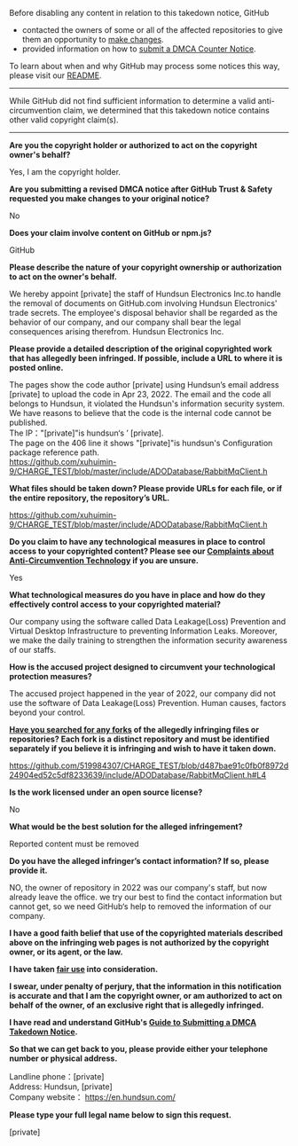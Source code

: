 Before disabling any content in relation to this takedown notice, GitHub
- contacted the owners of some or all of the affected repositories to give them an opportunity to [make changes](https://docs.github.com/en/github/site-policy/dmca-takedown-policy#a-how-does-this-actually-work).
- provided information on how to [submit a DMCA Counter Notice](https://docs.github.com/en/articles/guide-to-submitting-a-dmca-counter-notice).

To learn about when and why GitHub may process some notices this way, please visit our [README](https://github.com/github/dmca/blob/master/README.md#anatomy-of-a-takedown-notice).

---

While GitHub did not find sufficient information to determine a valid anti-circumvention claim, we determined that this takedown notice contains other valid copyright claim(s).

---

**Are you the copyright holder or authorized to act on the copyright owner's behalf?**

Yes, I am the copyright holder.

**Are you submitting a revised DMCA notice after GitHub Trust & Safety requested you make changes to your original notice?**

No

**Does your claim involve content on GitHub or npm.js?**

GitHub

**Please describe the nature of your copyright ownership or authorization to act on the owner's behalf.**

We hereby appoint [private] the staff of Hundsun Electronics Inc.to handle the removal of documents on GitHub.com involving Hundsun Electronics' trade secrets. The employee's disposal behavior shall be regarded as the behavior of our company, and our company shall bear the legal consequences arising therefrom.
Hundsun Electronics Inc.

**Please provide a detailed description of the original copyrighted work that has allegedly been infringed. If possible, include a URL to where it is posted online.**

The pages show the code author [private] using Hundsun’s email address [private] to upload the code in Apr 23, 2022. The email and the code all belongs to Hundsun, it violated the Hundsun's information security system. We have reasons to believe that the code is the internal code cannot be published.  
The IP："[private]"is hundsun‘s ’ [private].  
The page on the 406 line it shows "[private]"is hundsun's Configuration package reference path.  
https://github.com/xuhuimin-9/CHARGE_TEST/blob/master/include/ADODatabase/RabbitMqClient.h

**What files should be taken down? Please provide URLs for each file, or if the entire repository, the repository’s URL.**

https://github.com/xuhuimin-9/CHARGE_TEST/blob/master/include/ADODatabase/RabbitMqClient.h

**Do you claim to have any technological measures in place to control access to your copyrighted content? Please see our <a href="https://docs.github.com/articles/guide-to-submitting-a-dmca-takedown-notice#complaints-about-anti-circumvention-technology">Complaints about Anti-Circumvention Technology</a> if you are unsure.**

Yes

**What technological measures do you have in place and how do they effectively control access to your copyrighted material?**

Our company using the software called Data Leakage(Loss) Prevention and Virtual Desktop Infrastructure to preventing Information Leaks. Moreover, we make the daily training to strengthen the information security awareness of our staffs.

**How is the accused project designed to circumvent your technological protection measures?**

The accused project happened in the year of 2022, our company did not use the software of Data Leakage(Loss) Prevention.
Human causes, factors beyond your control.

**<a href="https://docs.github.com/articles/dmca-takedown-policy#b-what-about-forks-or-whats-a-fork">Have you searched for any forks</a> of the allegedly infringing files or repositories? Each fork is a distinct repository and must be identified separately if you believe it is infringing and wish to have it taken down.**

https://github.com/519984307/CHARGE_TEST/blob/d487bae91c0fb0f8972d24904ed52c5df8233639/include/ADODatabase/RabbitMqClient.h#L4

**Is the work licensed under an open source license?**

No

**What would be the best solution for the alleged infringement?**

Reported content must be removed

**Do you have the alleged infringer’s contact information? If so, please provide it.**

NO, the owner of repository in 2022 was our company's staff, but now already leave the office. we try our best to find the contact information but cannot get, so we need GitHub‘s help to removed the information of our company.

**I have a good faith belief that use of the copyrighted materials described above on the infringing web pages is not authorized by the copyright owner, or its agent, or the law.**

**I have taken <a href="https://www.lumendatabase.org/topics/22">fair use</a> into consideration.**

**I swear, under penalty of perjury, that the information in this notification is accurate and that I am the copyright owner, or am authorized to act on behalf of the owner, of an exclusive right that is allegedly infringed.**

**I have read and understand GitHub's <a href="https://docs.github.com/articles/guide-to-submitting-a-dmca-takedown-notice/">Guide to Submitting a DMCA Takedown Notice</a>.**

**So that we can get back to you, please provide either your telephone number or physical address.**

Landline phone：[private]  
Address: Hundsun, [private]  
Company website： https://en.hundsun.com/

**Please type your full legal name below to sign this request.**

[private]  
